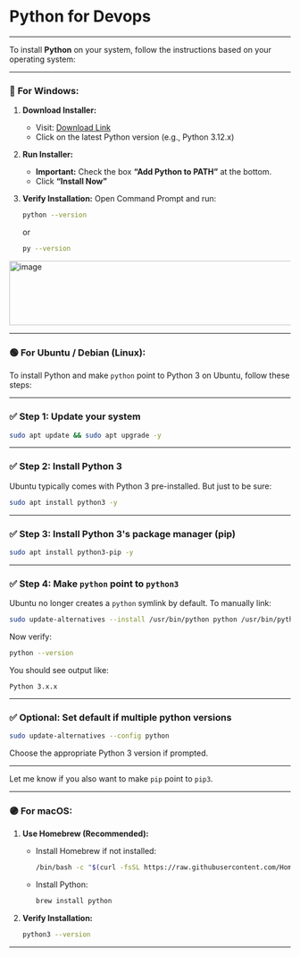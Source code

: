 # Python for Devops
---
To install **Python** on your system, follow the instructions based on your operating system:

---

### 🔵 **For Windows:**

1. **Download Installer:**

   * Visit: [Download Link](https://www.python.org/downloads](https://www.python.org/downloads/windows/))
   * Click on the latest Python version (e.g., Python 3.12.x)

2. **Run Installer:**

   * **Important:** Check the box **“Add Python to PATH”** at the bottom.
   * Click **“Install Now”**

3. **Verify Installation:**
   Open Command Prompt and run:

   ```bash
   python --version
   ```

   or

   ```bash
   py --version
   ```
<img width="506" height="115" alt="image" src="https://github.com/user-attachments/assets/63160aa2-de94-420a-ae3b-c51c5a2f7b36" />

---

### 🟢 **For Ubuntu / Debian (Linux):**
To install Python and make `python` point to Python 3 on Ubuntu, follow these steps:

---

### ✅ Step 1: **Update your system**

```bash
sudo apt update && sudo apt upgrade -y
```

---

### ✅ Step 2: **Install Python 3**

Ubuntu typically comes with Python 3 pre-installed. But just to be sure:

```bash
sudo apt install python3 -y
```

---

### ✅ Step 3: **Install Python 3's package manager (pip)**

```bash
sudo apt install python3-pip -y
```

---

### ✅ Step 4: **Make `python` point to `python3`**

Ubuntu no longer creates a `python` symlink by default. To manually link:

```bash
sudo update-alternatives --install /usr/bin/python python /usr/bin/python3 1
```

Now verify:

```bash
python --version
```

You should see output like:

```
Python 3.x.x
```

---

### ✅ Optional: Set default if multiple python versions

```bash
sudo update-alternatives --config python
```

Choose the appropriate Python 3 version if prompted.

---

Let me know if you also want to make `pip` point to `pip3`.


---

### 🟣 **For macOS:**

1. **Use Homebrew (Recommended):**

   * Install Homebrew if not installed:

     ```bash
     /bin/bash -c "$(curl -fsSL https://raw.githubusercontent.com/Homebrew/install/HEAD/install.sh)"
     ```
   * Install Python:

     ```bash
     brew install python
     ```

2. **Verify Installation:**

   ```bash
   python3 --version
   ```

---

